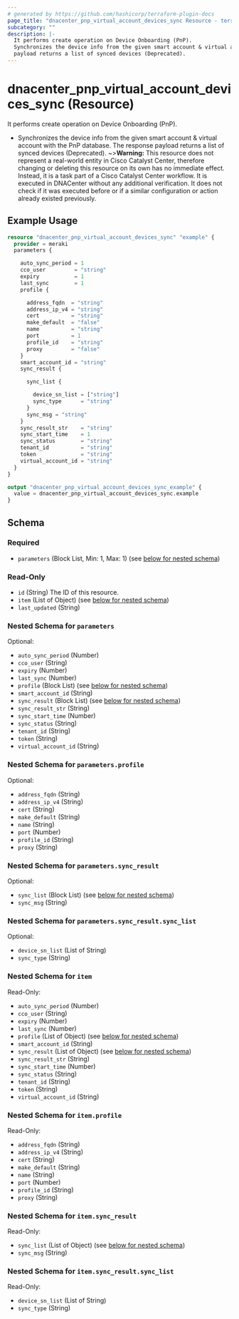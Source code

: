 ```yaml
---
# generated by https://github.com/hashicorp/terraform-plugin-docs
page_title: "dnacenter_pnp_virtual_account_devices_sync Resource - terraform-provider-dnacenter"
subcategory: ""
description: |-
  It performs create operation on Device Onboarding (PnP).
  Synchronizes the device info from the given smart account & virtual account with the PnP database. The response
  payload returns a list of synced devices (Deprecated).
---
```


# dnacenter_pnp_virtual_account_devices_sync (Resource)

It performs create operation on Device Onboarding (PnP).

- Synchronizes the device info from the given smart account & virtual account with the PnP database. The response
payload returns a list of synced devices (Deprecated).
~>**Warning:**
This resource does not represent a real-world entity in Cisco Catalyst Center, therefore changing or deleting this resource on its own has no immediate effect.
Instead, it is a task part of a Cisco Catalyst Center workflow. It is executed in DNACenter without any additional verification. It does not check if it was executed before or if a similar configuration or action already existed previously.

## Example Usage

```terraform
resource "dnacenter_pnp_virtual_account_devices_sync" "example" {
  provider = meraki
  parameters {

    auto_sync_period = 1
    cco_user         = "string"
    expiry           = 1
    last_sync        = 1
    profile {

      address_fqdn  = "string"
      address_ip_v4 = "string"
      cert          = "string"
      make_default  = "false"
      name          = "string"
      port          = 1
      profile_id    = "string"
      proxy         = "false"
    }
    smart_account_id = "string"
    sync_result {

      sync_list {

        device_sn_list = ["string"]
        sync_type      = "string"
      }
      sync_msg = "string"
    }
    sync_result_str    = "string"
    sync_start_time    = 1
    sync_status        = "string"
    tenant_id          = "string"
    token              = "string"
    virtual_account_id = "string"
  }
}

output "dnacenter_pnp_virtual_account_devices_sync_example" {
  value = dnacenter_pnp_virtual_account_devices_sync.example
}
```

<!-- schema generated by tfplugindocs -->
## Schema

### Required

- `parameters` (Block List, Min: 1, Max: 1) (see [below for nested schema](#nestedblock--parameters))

### Read-Only

- `id` (String) The ID of this resource.
- `item` (List of Object) (see [below for nested schema](#nestedatt--item))
- `last_updated` (String)

<a id="nestedblock--parameters"></a>
### Nested Schema for `parameters`

Optional:

- `auto_sync_period` (Number)
- `cco_user` (String)
- `expiry` (Number)
- `last_sync` (Number)
- `profile` (Block List) (see [below for nested schema](#nestedblock--parameters--profile))
- `smart_account_id` (String)
- `sync_result` (Block List) (see [below for nested schema](#nestedblock--parameters--sync_result))
- `sync_result_str` (String)
- `sync_start_time` (Number)
- `sync_status` (String)
- `tenant_id` (String)
- `token` (String)
- `virtual_account_id` (String)

<a id="nestedblock--parameters--profile"></a>
### Nested Schema for `parameters.profile`

Optional:

- `address_fqdn` (String)
- `address_ip_v4` (String)
- `cert` (String)
- `make_default` (String)
- `name` (String)
- `port` (Number)
- `profile_id` (String)
- `proxy` (String)


<a id="nestedblock--parameters--sync_result"></a>
### Nested Schema for `parameters.sync_result`

Optional:

- `sync_list` (Block List) (see [below for nested schema](#nestedblock--parameters--sync_result--sync_list))
- `sync_msg` (String)

<a id="nestedblock--parameters--sync_result--sync_list"></a>
### Nested Schema for `parameters.sync_result.sync_list`

Optional:

- `device_sn_list` (List of String)
- `sync_type` (String)




<a id="nestedatt--item"></a>
### Nested Schema for `item`

Read-Only:

- `auto_sync_period` (Number)
- `cco_user` (String)
- `expiry` (Number)
- `last_sync` (Number)
- `profile` (List of Object) (see [below for nested schema](#nestedobjatt--item--profile))
- `smart_account_id` (String)
- `sync_result` (List of Object) (see [below for nested schema](#nestedobjatt--item--sync_result))
- `sync_result_str` (String)
- `sync_start_time` (Number)
- `sync_status` (String)
- `tenant_id` (String)
- `token` (String)
- `virtual_account_id` (String)

<a id="nestedobjatt--item--profile"></a>
### Nested Schema for `item.profile`

Read-Only:

- `address_fqdn` (String)
- `address_ip_v4` (String)
- `cert` (String)
- `make_default` (String)
- `name` (String)
- `port` (Number)
- `profile_id` (String)
- `proxy` (String)


<a id="nestedobjatt--item--sync_result"></a>
### Nested Schema for `item.sync_result`

Read-Only:

- `sync_list` (List of Object) (see [below for nested schema](#nestedobjatt--item--sync_result--sync_list))
- `sync_msg` (String)

<a id="nestedobjatt--item--sync_result--sync_list"></a>
### Nested Schema for `item.sync_result.sync_list`

Read-Only:

- `device_sn_list` (List of String)
- `sync_type` (String)
